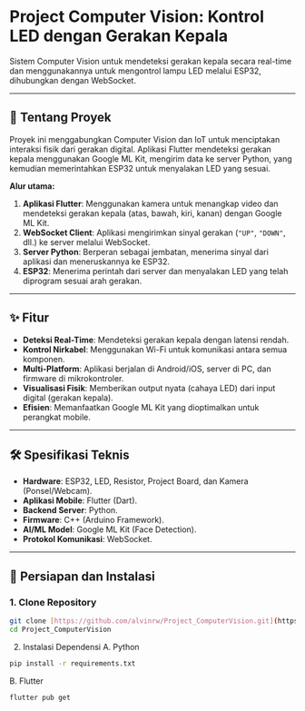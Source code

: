 # Project Computer Vision: Kontrol LED dengan Gerakan Kepala

Sistem Computer Vision untuk mendeteksi gerakan kepala secara real-time dan menggunakannya untuk mengontrol lampu LED melalui ESP32, dihubungkan dengan WebSocket.

---

## 🎯 Tentang Proyek
Proyek ini menggabungkan Computer Vision dan IoT untuk menciptakan interaksi fisik dari gerakan digital. Aplikasi Flutter mendeteksi gerakan kepala menggunakan Google ML Kit, mengirim data ke server Python, yang kemudian memerintahkan ESP32 untuk menyalakan LED yang sesuai.

**Alur utama:**
1.  **Aplikasi Flutter**: Menggunakan kamera untuk menangkap video dan mendeteksi gerakan kepala (atas, bawah, kiri, kanan) dengan Google ML Kit.
2.  **WebSocket Client**: Aplikasi mengirimkan sinyal gerakan (`"UP"`, `"DOWN"`, dll.) ke server melalui WebSocket.
3.  **Server Python**: Berperan sebagai jembatan, menerima sinyal dari aplikasi dan meneruskannya ke ESP32.
4.  **ESP32**: Menerima perintah dari server dan menyalakan LED yang telah diprogram sesuai arah gerakan.

---

## ✨ Fitur
-   **Deteksi Real-Time**: Mendeteksi gerakan kepala dengan latensi rendah.
-   **Kontrol Nirkabel**: Menggunakan Wi-Fi untuk komunikasi antara semua komponen.
-   **Multi-Platform**: Aplikasi berjalan di Android/iOS, server di PC, dan firmware di mikrokontroler.
-   **Visualisasi Fisik**: Memberikan output nyata (cahaya LED) dari input digital (gerakan kepala).
-   **Efisien**: Memanfaatkan Google ML Kit yang dioptimalkan untuk perangkat mobile.

---

## 🛠️ Spesifikasi Teknis
* **Hardware**: ESP32, LED, Resistor, Project Board, dan Kamera (Ponsel/Webcam).
* **Aplikasi Mobile**: Flutter (Dart).
* **Backend Server**: Python.
* **Firmware**: C++ (Arduino Framework).
* **AI/ML Model**: Google ML Kit (Face Detection).
* **Protokol Komunikasi**: WebSocket.

---

## 🚀 Persiapan dan Instalasi

### 1. Clone Repository
```bash
git clone [https://github.com/alvinrw/Project_ComputerVision.git](https://github.com/alvinrw/Project_ComputerVision.git)
cd Project_ComputerVision
```

2. Instalasi Dependensi
A. Python
```bash
pip install -r requirements.txt
```

B. Flutter
```bash
flutter pub get
```

